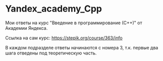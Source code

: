 # Yandex_academy_Cpp

Мои ответы на курс "Введение в программирование (С++)" от  Академии Яндекса.

Ссылка на сам курс: https://stepik.org/course/363/info

В каждом подразделе ответы начинаются с номера 3, т.к. первые два шага отведены под теоретическую часть.
